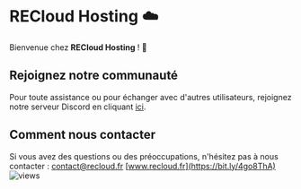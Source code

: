 # RECloud Hosting ☁️

Bienvenue chez **RECloud Hosting** ! 🚀

## Rejoignez notre communauté

Pour toute assistance ou pour échanger avec d'autres utilisateurs, rejoignez notre serveur Discord en cliquant [ici](https://discord.gg/whemUJyDHf).

## Comment nous contacter

Si vous avez des questions ou des préoccupations, n'hésitez pas à nous contacter :
[contact@recloud.fr](mailto:contact@recloud.fr)
[www.recloud.fr](https://bit.ly/4go8ThA)
![views](https://tracking.recloud.fr/telemetry/clnzoxcy10001vy2ohi4obbi0/cm4flu22y03gi12o8hkbx3qkm.gif)

